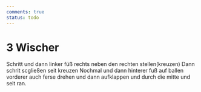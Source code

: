 ```yaml
---
comments: true
status: todo
---
```

# 3 Wischer

Schritt und dann linker füß rechts neben den rechten stellen(kreuzen)
Dann schrit scgließen seit  kreuzen
Nochmal und dann hinterer fuß auf ballen vorderer auch ferse drehen und dann aufklappen und durch die mitte und seit ran.
